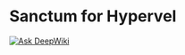 Sanctum for Hypervel
===

[![Ask DeepWiki](https://deepwiki.com/badge.svg)](https://deepwiki.com/hypervel/sanctum)